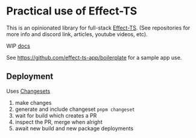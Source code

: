 # Practical use of Effect-TS

This is an opinionated library for full-stack [Effect-TS](https://github.com/Effect-TS/core).
(See repositories for more info and discord link, articles, youtube videos, etc).

WIP [docs](https://github.com/effect-ts-app/docs)

See https://github.com/effect-ts-app/boilerplate for a sample app use.

## Deployment

Uses [Changesets](https://github.com/changesets/changesets/blob/main/README.md)

1. make changes
2. generate and include changeset `pnpm changeset`
3. wait for build which creates a PR
4. inspect the PR, merge when alright
5. await new build and new package deployments
